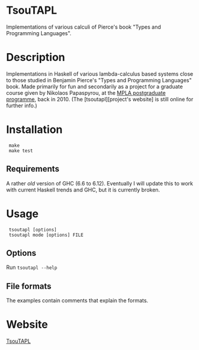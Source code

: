 # TsouTAPL

Implementations of various calculi of Pierce's book
"Types and Programming Languages".


# Description

Implementations in Haskell of various lambda-calculus based systems
close to those studied in Benjamin Pierce's "Types and Programming
Languages" book.  Made primarily for fun and secondarily as a project
for a graduate course given by Nikolaos Papaspyrou,
at the [MPLA postgraduate programme][mpla], back in 2010.
(The [tsoutapl][project's website] is still online for further info.)

# Installation

     make
     make test

## Requirements

A rather *old* version of GHC (6.6 to 6.12).
Eventually I will update this to work with current Haskell trends and GHC,
but it is currently broken.

# Usage

     tsoutapl [options]
     tsoutapl mode [options] FILE

## Options

Run `tsoutapl --help`

## File formats

The examples contain comments that explain the formats.


# Website

[TsouTAPL][tsoutapl]

[tsoutapl]: http://www.tsouanas.org/tsoutapl/
[mpla]: http://mpla.math.uoa.gr/
